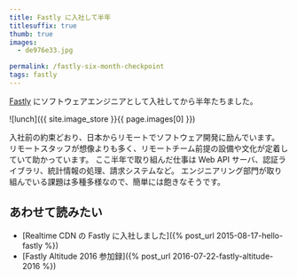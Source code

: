 ```yaml
---
title: Fastly に入社して半年
titlesuffix: true
thumb: true
images:
  - de976e33.jpg

permalink: /fastly-six-month-checkpoint
tags: fastly
---
```


[Fastly](/t/fastly) にソフトウェアエンジニアとして入社してから半年たちました。

![lunch]({{ site.image_store }}{{ page.images[0] }})

入社前の約束どおり、日本からリモートでソフトウェア開発に励んでいます。
リモートスタッフが想像よりも多く、リモートチーム前提の設備や文化が定着していて助かっています。
ここ半年で取り組んだ仕事は Web API サーバ、認証ライブラリ、統計情報の処理、請求システムなど。
エンジニアリング部門が取り組んでいる課題は多種多様なので、簡単には飽きなそうです。

## あわせて読みたい

- [Realtime CDN の Fastly に入社しました]({% post_url 2015-08-17-hello-fastly %})
- [Fastly Altitude 2016 参加録]({% post_url 2016-07-22-fastly-altitude-2016 %})

